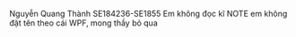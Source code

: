Nguyễn Quang Thành SE184236-SE1855
Em không đọc kĩ NOTE em không đặt tên theo cái WPF, mong thầy bỏ qua
